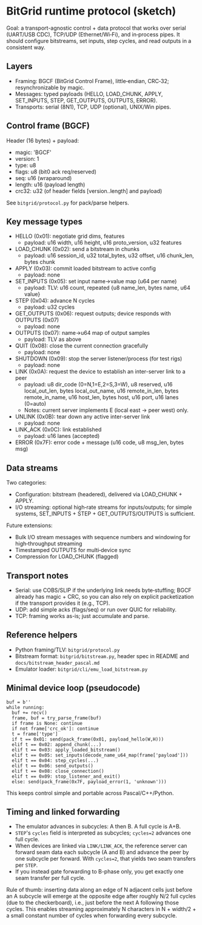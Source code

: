 # BitGrid runtime protocol (sketch)

Goal: a transport-agnostic control + data protocol that works over serial (UART/USB CDC), TCP/UDP (Ethernet/Wi‑Fi), and in‑process pipes. It should configure bitstreams, set inputs, step cycles, and read outputs in a consistent way.

## Layers

- Framing: BGCF (BitGrid Control Frame), little‑endian, CRC‑32; resynchronizable by magic.
- Messages: typed payloads (HELLO, LOAD_CHUNK, APPLY, SET_INPUTS, STEP, GET_OUTPUTS, OUTPUTS, ERROR).
- Transports: serial (8N1), TCP, UDP (optional), UNIX/Win pipes.

## Control frame (BGCF)

Header (16 bytes) + payload:
- magic: 'BGCF'
- version: 1
- type: u8
- flags: u8 (bit0 ack req/reserved)
- seq: u16 (wraparound)
- length: u16 (payload length)
- crc32: u32 (of header fields [version..length] and payload)

See `bitgrid/protocol.py` for pack/parse helpers.

## Key message types

- HELLO (0x01): negotiate grid dims, features
  - payload: u16 width, u16 height, u16 proto_version, u32 features
- LOAD_CHUNK (0x02): send a bitstream in chunks
  - payload: u16 session_id, u32 total_bytes, u32 offset, u16 chunk_len, bytes chunk
- APPLY (0x03): commit loaded bitstream to active config
  - payload: none
- SET_INPUTS (0x05): set input name→value map (u64 per name)
  - payload: TLV: u16 count, repeated {u8 name_len, bytes name, u64 value}
- STEP (0x04): advance N cycles
  - payload: u32 cycles
- GET_OUTPUTS (0x06): request outputs; device responds with OUTPUTS (0x07)
  - payload: none
- OUTPUTS (0x07): name→u64 map of output samples
  - payload: TLV as above
- QUIT (0x08): close the current connection gracefully
  - payload: none
- SHUTDOWN (0x09): stop the server listener/process (for test rigs)
  - payload: none
- LINK (0x0A): request the device to establish an inter-server link to a peer
  - payload: u8 dir_code (0=N,1=E,2=S,3=W), u8 reserved,
    u16 local_out_len, bytes local_out_name,
    u16 remote_in_len, bytes remote_in_name,
    u16 host_len, bytes host, u16 port, u16 lanes (0=auto)
  - Notes: current server implements E (local east -> peer west) only.
- UNLINK (0x0B): tear down any active inter-server link
  - payload: none
- LINK_ACK (0x0C): link established
  - payload: u16 lanes (accepted)
- ERROR (0x7F): error code + message (u16 code, u8 msg_len, bytes msg)

## Data streams

Two categories:
- Configuration: bitstream (headered), delivered via LOAD_CHUNK + APPLY.
- I/O streaming: optional high‑rate streams for inputs/outputs; for simple systems, SET_INPUTS + STEP + GET_OUTPUTS/OUTPUTS is sufficient.

Future extensions:
- Bulk I/O stream messages with sequence numbers and windowing for high‑throughput streaming
- Timestamped OUTPUTS for multi‑device sync
- Compression for LOAD_CHUNK (flagged)

## Transport notes

- Serial: use COBS/SLIP if the underlying link needs byte‑stuffing; BGCF already has magic + CRC, so you can also rely on explicit packetization if the transport provides it (e.g., TCP).
- UDP: add simple acks (flags/seq) or run over QUIC for reliability.
- TCP: framing works as-is; just accumulate and parse.

## Reference helpers

- Python framing/TLV: `bitgrid/protocol.py`
- Bitstream format: `bitgrid/bitstream.py`, header spec in README and `docs/bitstream_header_pascal.md`
- Emulator loader: `bitgrid/cli/emu_load_bitstream.py`

## Minimal device loop (pseudocode)

```
buf = b''
while running:
  buf += recv()
  frame, buf = try_parse_frame(buf)
  if frame is None: continue
  if not frame['crc_ok']: continue
  t = frame['type']
  if t == 0x01: send(pack_frame(0x01, payload_hello(W,H)))
  elif t == 0x02: append_chunk(...)
  elif t == 0x03: apply_loaded_bitstream()
  elif t == 0x05: set_inputs(decode_name_u64_map(frame['payload']))
  elif t == 0x04: step_cycles(...)
  elif t == 0x06: send_outputs()
  elif t == 0x08: close_connection()
  elif t == 0x09: stop_listener_and_exit()
  else: send(pack_frame(0x7F, payload_error(1, 'unknown')))
```

This keeps control simple and portable across Pascal/C++/Python.

## Timing and linked forwarding

- The emulator advances in subcycles: A then B. A full cycle is A+B.
- `STEP`'s `cycles` field is interpreted as subcycles; `cycles=2` advances one full cycle.
- When devices are linked via `LINK/LINK_ACK`, the reference server can forward seam data each subcycle (A and B) and advance the peer by one subcycle per forward. With `cycles=2`, that yields two seam transfers per `STEP`.
- If you instead gate forwarding to B-phase only, you get exactly one seam transfer per full cycle.

Rule of thumb: inserting data along an edge of N adjacent cells just before an A subcycle will emerge at the opposite edge after roughly N/2 full cycles (due to the checkerboard), i.e., just before the next A following those cycles. This enables streaming approximately N characters in N + width/2 + a small constant number of cycles when forwarding every subcycle.

